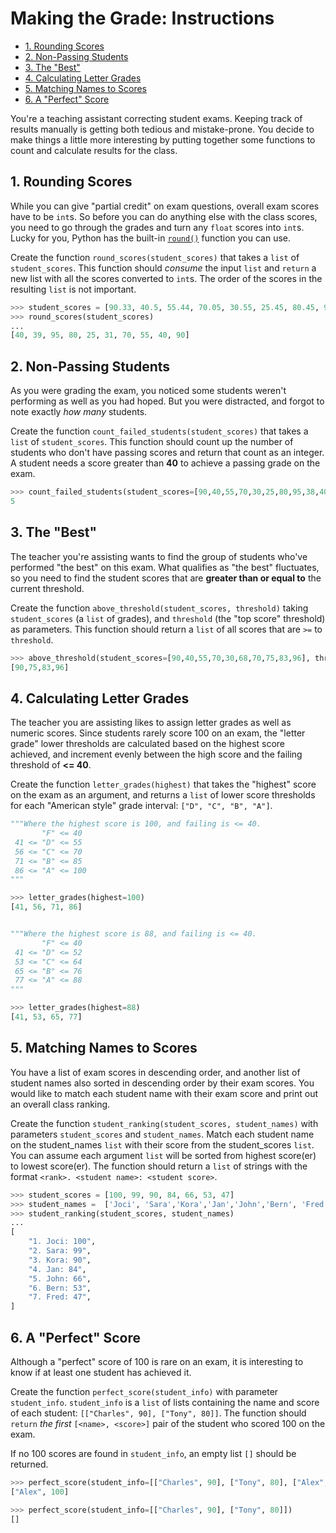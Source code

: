# Making the Grade: Instructions

- [1. Rounding Scores](#1-rounding-scores)
- [2. Non-Passing Students](#2-non-passing-students)
- [3. The "Best"](#3-the-best)
- [4. Calculating Letter Grades](#4-calculating-letter-grades)
- [5. Matching Names to Scores](#5-matching-names-to-scores)
- [6. A "Perfect" Score](#6-a-perfect-score)

You're a teaching assistant correcting student exams. Keeping track of results
manually is getting both tedious and mistake-prone. You decide to make things a
little more interesting by putting together some functions to count and
calculate results for the class.

## 1. Rounding Scores

While you can give "partial credit" on exam questions, overall exam scores have
to be `int`s. So before you can do anything else with the class scores, you need
to go through the grades and turn any `float` scores into `int`s. Lucky for you,
Python has the built-in [`round()`][round] function you can use.

Create the function `round_scores(student_scores)` that takes a `list` of
`student_scores`. This function should _consume_ the input `list` and `return` a
new list with all the scores converted to `int`s. The order of the scores in the
resulting `list` is not important.

```python
>>> student_scores = [90.33, 40.5, 55.44, 70.05, 30.55, 25.45, 80.45, 95.3, 38.7, 40.3]
>>> round_scores(student_scores)
...
[40, 39, 95, 80, 25, 31, 70, 55, 40, 90]
```

## 2. Non-Passing Students

As you were grading the exam, you noticed some students weren't performing as
well as you had hoped. But you were distracted, and forgot to note exactly _how
many_ students.

Create the function `count_failed_students(student_scores)` that takes a `list`
of `student_scores`. This function should count up the number of students who
don't have passing scores and return that count as an integer. A student needs a
score greater than **40** to achieve a passing grade on the exam.

```python
>>> count_failed_students(student_scores=[90,40,55,70,30,25,80,95,38,40])
5
```

## 3. The "Best"

The teacher you're assisting wants to find the group of students who've
performed "the best" on this exam. What qualifies as "the best" fluctuates, so
you need to find the student scores that are **greater than or equal to** the
current threshold.

Create the function `above_threshold(student_scores, threshold)` taking
`student_scores` (a `list` of grades), and `threshold` (the "top score"
threshold) as parameters. This function should return a `list` of all scores
that are `>=` to `threshold`.

```python
>>> above_threshold(student_scores=[90,40,55,70,30,68,70,75,83,96], threshold=75)
[90,75,83,96]
```

## 4. Calculating Letter Grades

The teacher you are assisting likes to assign letter grades as well as numeric
scores. Since students rarely score 100 on an exam, the "letter grade" lower
thresholds are calculated based on the highest score achieved, and increment
evenly between the high score and the failing threshold of **<= 40**.

Create the function `letter_grades(highest)` that takes the "highest" score on
the exam as an argument, and returns a `list` of lower score thresholds for each
"American style" grade interval: `["D", "C", "B", "A"]`.

```python
"""Where the highest score is 100, and failing is <= 40.
       "F" <= 40
 41 <= "D" <= 55
 56 <= "C" <= 70
 71 <= "B" <= 85
 86 <= "A" <= 100
"""

>>> letter_grades(highest=100)
[41, 56, 71, 86]


"""Where the highest score is 88, and failing is <= 40.
       "F" <= 40
 41 <= "D" <= 52
 53 <= "C" <= 64
 65 <= "B" <= 76
 77 <= "A" <= 88
"""

>>> letter_grades(highest=88)
[41, 53, 65, 77]
```

## 5. Matching Names to Scores

You have a list of exam scores in descending order, and another list of student
names also sorted in descending order by their exam scores. You would like to
match each student name with their exam score and print out an overall class
ranking.

Create the function `student_ranking(student_scores, student_names)` with
parameters `student_scores` and `student_names`. Match each student name on the
student_names `list` with their score from the student_scores `list`. You can
assume each argument `list` will be sorted from highest score(er) to lowest
score(er). The function should return a `list` of strings with the format
`<rank>. <student name>: <student score>`.

```python
>>> student_scores = [100, 99, 90, 84, 66, 53, 47]
>>> student_names =  ['Joci', 'Sara','Kora','Jan','John','Bern', 'Fred']
>>> student_ranking(student_scores, student_names)
...
[
    "1. Joci: 100",
    "2. Sara: 99",
    "3. Kora: 90",
    "4. Jan: 84",
    "5. John: 66",
    "6. Bern: 53",
    "7. Fred: 47",
]
```

## 6. A "Perfect" Score

Although a "perfect" score of 100 is rare on an exam, it is interesting to know
if at least one student has achieved it.

Create the function `perfect_score(student_info)` with parameter `student_info`.
`student_info` is a `list` of lists containing the name and score of each
student: `[["Charles", 90], ["Tony", 80]]`. The function should `return` _the
first_ `[<name>, <score>]` pair of the student who scored 100 on the exam.

If no 100 scores are found in `student_info`, an empty list `[]` should be
returned.

```python
>>> perfect_score(student_info=[["Charles", 90], ["Tony", 80], ["Alex", 100]])
["Alex", 100]

>>> perfect_score(student_info=[["Charles", 90], ["Tony", 80]])
[]
```

[round]: https://docs.python.org/3/library/functions.html#round
